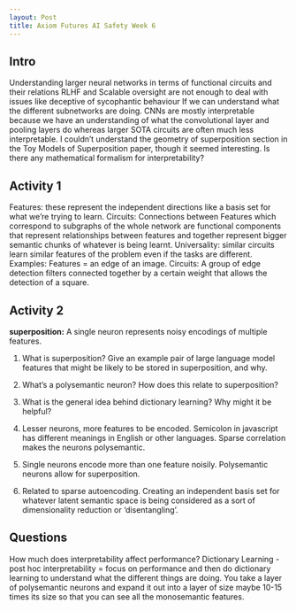 ```yaml
---
layout: Post
title: Axiom Futures AI Safety Week 6
---
```

## Intro
Understanding larger neural networks in terms of functional circuits and their relations
RLHF and Scalable oversight are not enough to deal with issues like deceptive of sycophantic behaviour
If we can understand what the different subnetworks are doing. CNNs are mostly interpretable because we have an understanding of what the convolutional layer and pooling layers do whereas larger SOTA circuits are often much less interpretable.
I couldn’t understand the geometry of superposition section in the Toy Models of Superposition paper, though it seemed interesting. Is there any mathematical formalism for interpretability?

## Activity 1
Features: these represent the independent directions like a basis set for what we’re trying to learn.
Circuits: Connections between Features which correspond to subgraphs of the whole network are functional components that represent relationships between features and together represent bigger semantic chunks of whatever is being learnt.
Universality: similar circuits learn similar features of the problem even if the tasks are different.
Examples:
Features = an edge of an image. 
Circuits: A group of edge detection filters connected together by a certain weight that allows the detection of a square.
## Activity 2
**superposition:** A single neuron represents noisy encodings of multiple features.
1. What is superposition? Give an example pair of large language model features that might be likely to be stored in superposition, and why.
2. What’s a polysemantic neuron? How does this relate to superposition?
3. What is the general idea behind dictionary learning? Why might it be helpful?

1. Lesser neurons, more features to be encoded. Semicolon in javascript has different meanings in English or other languages. Sparse correlation makes the neurons polysemantic.
2. Single neurons encode more than one feature noisily. Polysemantic neurons allow for superposition.
3. Related to sparse autoencoding. Creating an independent basis set for whatever latent semantic space is being considered as a sort of dimensionality reduction or ‘disentangling’.

## Questions
How much does interpretability affect performance?
Dictionary Learning - post hoc interpretability = focus on performance and then do dictionary learning to understand what the different things are doing. You take a layer of polysemantic neurons and expand it out into a layer of size maybe 10-15 times its size so that you can see all the monosemantic features.

